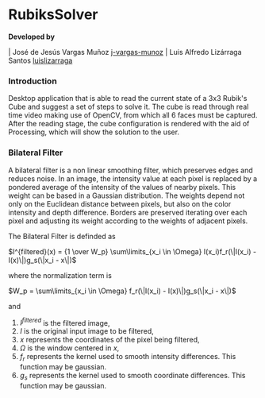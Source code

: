 # RubiksSolver

**Developed by**

| José de Jesús Vargas Muñoz			[j-vargas-munoz](https://github.com/j-vargas-munoz)
| Luis Alfredo Lizárraga Santos		[luislizarraga](https://github.com/luislizarraga)
			

### Introduction

Desktop application that is able to read the current state of a 3x3 Rubik's Cube and suggest a set of steps to solve it. The cube is read through real time video making use of OpenCV, from which all 6 faces must be captured. After the reading stage, the cube configuration is rendered with the aid of Processing, which will show the solution to the user.

### Bilateral Filter

A bilateral filter is a non linear smoothing filter, which preserves edges and reduces noise. In an image, the intensity value at each pixel is replaced by a pondered average of the intensity of the values of nearby pixels. This weight can be based in a Gaussian distribution. The weights depend not only on the Euclidean distance between pixels, but also on the color intensity and depth difference. Borders are preserved iterating over each pixel and adjusting its weight according to the weights of adjacent pixels.

The Bilateral Filter is definded as

$I^{filtered}(x) = {1 \over W_p} \sum\limits_{x_i \in \Omega} I(x_i)f_r(\|I(x_i) - I(x)\|)g_s(\|x_i - x\|)$

where the normalization term is

$W_p = \sum\limits_{x_i \in \Omega} f_r(\|I(x_i) - I(x)\|)g_s(\|x_i - x\|)$

and

1. $I^{filtered}$ is the filtered image, 
2. $I$ is the original input image to be filtered,
3. $x$ represents the coordinates of the pixel being filtered,
4. $\Omega$ is the window centered in $x$,
5. $f_r$ represents the kernel used to smooth intensity differences. This function may be gaussian.
6. $g_s$ represents the kernel used to smooth coordinate differences. This function may be gaussian.

